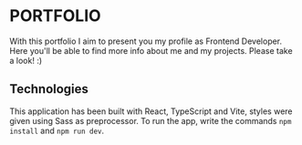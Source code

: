 # PORTFOLIO



With this portfolio I aim to present you my profile as Frontend Developer. Here you'll be able to find more info about me and my projects. Please take a look! :)

## Technologies

This application has been built with React, TypeScript and Vite, styles were given using Sass as preprocessor. To run the app, write the commands `npm install` and `npm run dev`.

